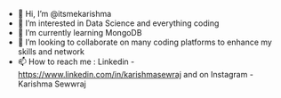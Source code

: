 - 👋 Hi, I’m @itsmekarishma
- 👀 I’m interested in Data Science and everything coding
- 🌱 I’m currently learning MongoDB
- 💞️ I’m looking to collaborate on many coding platforms to enhance my skills and network
- 📫 How to reach me : Linkedin - https://www.linkedin.com/in/karishmasewraj and on Instagram - Karishma Sewwraj 

<!---
itsmekarishma/itsmekarishma is a ✨ special ✨ repository because its `README.md` (this file) appears on your GitHub profile.
You can click the Preview link to take a look at your changes.
--->
